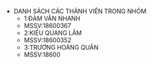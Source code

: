 
* DANH SÁCH CÁC THÀNH VIÊN TRONG NHÓM
    * 1:ĐÀM VĂN NHANH
    * MSSV:18600367
    * 2:KIỀU QUANG LÂM
    * MSSV:18600352
    * 3:TRƯƠNG HOÀNG QUÂN
    * MSSV:18600
